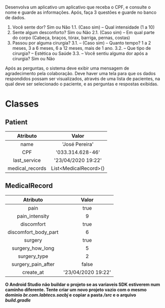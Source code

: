 Desenvolva um aplicativo um aplicativo que receba o CPF, e consulte o nome e 
guarde as informações. Após, faça 3 questões e guarde no banco de dados.

1. Você sente dor? Sim ou Não
1.1. (Caso sim) – Qual intensidade (1 a 10)
2. Sente algum desconforto? Sim ou Não
2.1. (Caso sim) – Em qual parte do corpo (Cabeça, braços, tórax, barriga, pernas, 
costas)
3. Passou por alguma cirurgia?
3.1. – (Caso sim) – Quanto tempo? 1 a 2 meses, 3 a 6 meses, 6 a 12 meses, mais 
de 1 ano.
3.2. – Que tipo de cirurgia? – Estética ou Saúde
3.3. – Você sentiu alguma dor após a cirurgia? Sim ou Não

Após as perguntas, o sistema deve exibir uma mensagem de agradecimento 
pela colaboração.
Deve haver uma tela para que os dados respondidos possam ser visualizados, 
através de uma lista de pacientes, na qual deve ser selecionado o paciente, e as 
perguntas e respostas exibidas.


# Classes
## Patient 
|     Atributo    	|          Valor          	|
|:---------------:	|:-----------------------:	|
| name            	| 'José Pereira'          	|
| CPF             	| '033.314.628-46'        	|
| last_service    	| '23/04/2020 19:22'      	|
| medical_records 	| List\<MedicalRecord\>() 	|

## MedicalRecord 
|      Atributo       	|         Valor         |
|:-------------------:	|:--------------------:	|
| pain            	    | true                 	|
| pain_intensity        | 9                     |
| discomfort      	    | true                  |
| discomfort_body_part  | 6                     |
| surgery               | true                  |
| surgery_how_long      | 5                     |
| surgery_type          | 2                     |
| surgery_pain_after    | false                 |
| create_at             | '23/04/2020 19:22'    |

**O Android Studio não buildar o projeto se as variaveis SDK estiverem num caminho diferente. Tente criar um novo projeto vazio com o mesmo dominio *br.com.labtecs.sacbj* e copiar a pasta */src* e o arquivo *build.gradle***